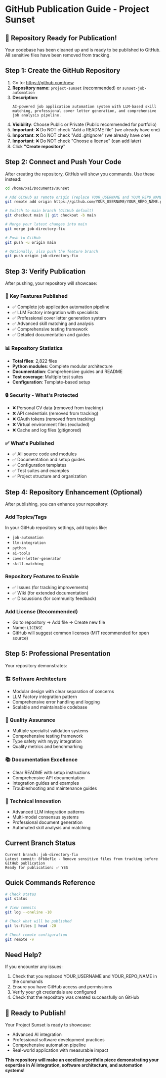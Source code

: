 # GitHub Publication Guide - Project Sunset

## 🎯 Repository Ready for Publication!

Your codebase has been cleaned up and is ready to be published to GitHub. All sensitive files have been removed from tracking.

## Step 1: Create the GitHub Repository

1. Go to: https://github.com/new
2. **Repository name**: `project-sunset` (recommended) or `sunset-job-automation`
3. **Description**: 
   ```
   AI-powered job application automation system with LLM-based skill matching, professional cover letter generation, and comprehensive job analysis pipeline.
   ```
4. **Visibility**: Choose Public or Private (Public recommended for portfolio)
5. **Important**: ❌ Do NOT check "Add a README file" (we already have one)
6. **Important**: ❌ Do NOT check "Add .gitignore" (we already have one)
7. **Important**: ❌ Do NOT check "Choose a license" (can add later)
8. Click **"Create repository"**

## Step 2: Connect and Push Your Code

After creating the repository, GitHub will show you commands. Use these instead:

```bash
cd /home/xai/Documents/sunset

# Add GitHub as remote origin (replace YOUR_USERNAME and YOUR_REPO_NAME)
git remote add origin https://github.com/YOUR_USERNAME/YOUR_REPO_NAME.git

# Switch to main branch (GitHub default)
git checkout main || git checkout -b main

# Merge your latest changes into main
git merge job-directory-fix

# Push to GitHub
git push -u origin main

# Optionally, also push the feature branch
git push origin job-directory-fix
```

## Step 3: Verify Publication

After pushing, your repository will showcase:

### 🚀 **Key Features Published**
- ✅ Complete job application automation pipeline
- ✅ LLM Factory integration with specialists
- ✅ Professional cover letter generation system
- ✅ Advanced skill matching and analysis
- ✅ Comprehensive testing framework
- ✅ Detailed documentation and guides

### 📊 **Repository Statistics**
- **Total files**: 2,822 files
- **Python modules**: Complete modular architecture
- **Documentation**: Comprehensive guides and README
- **Test coverage**: Multiple test suites
- **Configuration**: Template-based setup

### 🔒 **Security - What's Protected**
- ❌ Personal CV data (removed from tracking)
- ❌ API credentials (removed from tracking)  
- ❌ OAuth tokens (removed from tracking)
- ❌ Virtual environment files (excluded)
- ❌ Cache and log files (gitignored)

### ✅ **What's Published**
- ✅ All source code and modules
- ✅ Documentation and setup guides
- ✅ Configuration templates
- ✅ Test suites and examples
- ✅ Project structure and organization

## Step 4: Repository Enhancement (Optional)

After publishing, you can enhance your repository:

### Add Topics/Tags
In your GitHub repository settings, add topics like:
- `job-automation`
- `llm-integration`
- `python`
- `ai-tools`
- `cover-letter-generator`
- `skill-matching`

### Repository Features to Enable
- ✅ Issues (for tracking improvements)
- ✅ Wiki (for extended documentation)
- ✅ Discussions (for community feedback)

### Add License (Recommended)
- Go to repository → Add file → Create new file
- Name: `LICENSE`
- GitHub will suggest common licenses (MIT recommended for open source)

## Step 5: Professional Presentation

Your repository demonstrates:

### 🏗️ **Software Architecture**
- Modular design with clear separation of concerns
- LLM Factory integration pattern
- Comprehensive error handling and logging
- Scalable and maintainable codebase

### 🧪 **Quality Assurance**
- Multiple specialist validation systems
- Comprehensive testing framework
- Type safety with mypy integration
- Quality metrics and benchmarking

### 📚 **Documentation Excellence**
- Clear README with setup instructions
- Comprehensive API documentation
- Integration guides and examples
- Troubleshooting and maintenance guides

### 🚀 **Technical Innovation**
- Advanced LLM integration patterns
- Multi-model consensus systems
- Professional document generation
- Automated skill analysis and matching

## Current Branch Status

```
Current branch: job-directory-fix
Latest commit: 8fb8ef1c - Remove sensitive files from tracking before GitHub publication
Ready for publication: ✅ YES
```

## Quick Commands Reference

```bash
# Check status
git status

# View commits
git log --oneline -10

# Check what will be published
git ls-files | head -20

# Check remote configuration  
git remote -v
```

## Need Help?

If you encounter any issues:
1. Check that you replaced YOUR_USERNAME and YOUR_REPO_NAME in the commands
2. Ensure you have GitHub access and permissions
3. Verify your git credentials are configured
4. Check that the repository was created successfully on GitHub

## 🎉 Ready to Publish!

Your Project Sunset is ready to showcase:
- Advanced AI integration
- Professional software development practices
- Comprehensive automation pipeline
- Real-world application with measurable impact

**This repository will make an excellent portfolio piece demonstrating your expertise in AI integration, software architecture, and automation systems!**
